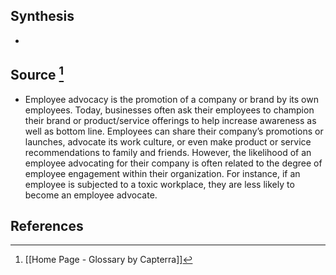 ## Synthesis
- 
## Source [^1]
- Employee advocacy is the promotion of a company or brand by its own employees. Today, businesses often ask their employees to champion their brand or product/service offerings to help increase awareness as well as bottom line. Employees can share their company’s promotions or launches, advocate its work culture, or even make product or service recommendations to family and friends. However, the likelihood of an employee advocating for their company is often related to the degree of employee engagement within their organization. For instance, if an employee is subjected to a toxic workplace, they are less likely to become an employee advocate.
## References

[^1]: [[Home Page - Glossary by Capterra]]